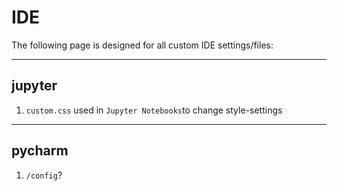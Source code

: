 # **IDE**


The following page is designed for all custom IDE settings/files:

---
jupyter
---
1) `custom.css` used in `Jupyter Notebooks`to change style-settings

___
pycharm
---
1) `/config`?